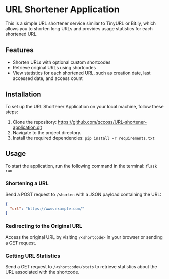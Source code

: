 # URL Shortener Application

This is a simple URL shortener service similar to TinyURL or Bit.ly, which allows you to shorten long URLs and provides usage statistics for each shortened URL.

## Features

- Shorten URLs with optional custom shortcodes
- Retrieve original URLs using shortcodes
- View statistics for each shortened URL, such as creation date, last accessed date, and access count

## Installation

To set up the URL Shortener Application on your local machine, follow these steps:

1. Clone the repository: https://github.com/qccoss/URL-shortener-application.git
3. Navigate to the project directory.
4. Install the required dependencies:
```pip install -r requirements.txt```


## Usage

To start the application, run the following command in the terminal:
```flask run```

### Shortening a URL

Send a POST request to `/shorten` with a JSON payload containing the URL:

```json
{
  "url": "https://www.example.com/"
}
```
### Redirecting to the Original URL
Access the original URL by visiting `/<shortcode>` in your browser or sending a GET request.

### Getting URL Statistics
Send a GET request to `/<shortcode>/stats` to retrieve statistics about the URL associated with the shortcode.

